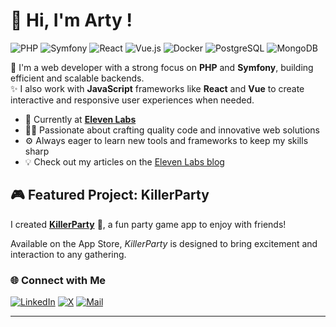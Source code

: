 # 👋 Hi, I'm Arty !
![PHP](https://img.shields.io/badge/PHP-777BB4?style=for-the-badge&logo=php&logoColor=white)
![Symfony](https://img.shields.io/badge/Symfony-4F1B7E?style=for-the-badge&logo=symfony&logoColor=white)
![React](https://img.shields.io/badge/React-61DAFB?style=for-the-badge&logo=react&logoColor=black) 
![Vue.js](https://img.shields.io/badge/Vue.js-4FC08D?style=for-the-badge&logo=vue.js&logoColor=white)
![Docker](https://img.shields.io/badge/Docker-2496ED?style=for-the-badge&logo=docker&logoColor=white)
![PostgreSQL](https://img.shields.io/badge/PostgreSQL-4169E1?style=for-the-badge&logo=postgresql&logoColor=white)
![MongoDB](https://img.shields.io/badge/MongoDB-47A248?style=for-the-badge&logo=mongodb&logoColor=white)

🐘 I'm a web developer with a strong focus on **PHP** and **Symfony**, building efficient and scalable backends.  
✨ I also work with **JavaScript** frameworks like **React** and **Vue** to create interactive and responsive user experiences when needed.

- 🚀 Currently at [**Eleven Labs**](https://eleven-labs.com/)
- 🧑‍💻 Passionate about crafting quality code and innovative web solutions
- ⚙️ Always eager to learn new tools and frameworks to keep my skills sharp
- 💡 Check out my articles on the [Eleven Labs blog](https://blog.eleven-labs.com/fr/authors/ajacquemin/)

## 🎮 Featured Project: KillerParty
I created **[KillerParty](https://apps.apple.com/fr/app/killerparty/id6468843961)** 🔪, a fun party game app to enjoy with friends!

Available on the App Store, *KillerParty* is designed to bring excitement and interaction to any gathering.

### 🌐 Connect with Me
[![LinkedIn](https://img.shields.io/badge/LinkedIn-0077B5?style=for-the-badge&logo=linkedin&logoColor=white)](https://www.linkedin.com/in/arthurjacquemin/)
[![X](https://img.shields.io/badge/%40astroguy-FFFFFF?style=for-the-badge&logo=x&logoColor=black)](https://x.com/astroguy)
[![Mail](https://img.shields.io/badge/Mail-D14836?style=for-the-badge&logo=gmail&logoColor=white)](mailto:ajacquemin@eleven-labs.com)

---

